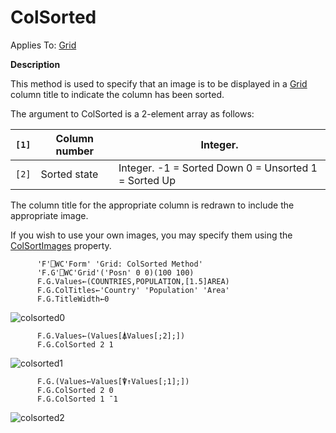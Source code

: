 




<h1 class="heading"><span class="name">ColSorted</span></h1>

Applies To: [Grid](./grid.md)


**Description**


This method is used to specify that an image is to be displayed in a [Grid](./grid.md) column title to indicate the column has been sorted.




The argument to ColSorted is a 2-element array as follows:


| `[1]` | Column number | Integer. |
| --- | --- | ---  |
| `[2]` | Sorted state | Integer. -1 = Sorted Down 0 = Unsorted 1 = Sorted Up |



The column title for the appropriate column is redrawn to include the appropriate image.


If you wish to use your own images, you may specify them using the [ColSortImages](./colsortimages.md) property.

```apl
      'F'⎕WC'Form' 'Grid: ColSorted Method'
      'F.G'⎕WC'Grid'('Posn' 0 0)(100 100)
      F.G.Values←(COUNTRIES,POPULATION,[1.5]AREA)
      F.G.ColTitles←'Country' 'Population' 'Area'
      F.G.TitleWidth←0
```


![colsorted0](../img/colsorted0.png)


```apl
      F.G.Values←(Values[⍋Values[;2];])
      F.G.ColSorted 2 1
```


![colsorted1](../img/colsorted1.png)


```apl
      F.G.(Values←Values[⍒↑Values[;1];])
      F.G.ColSorted 2 0
      F.G.ColSorted 1 ¯1

```


![colsorted2](../img/colsorted2.png)



